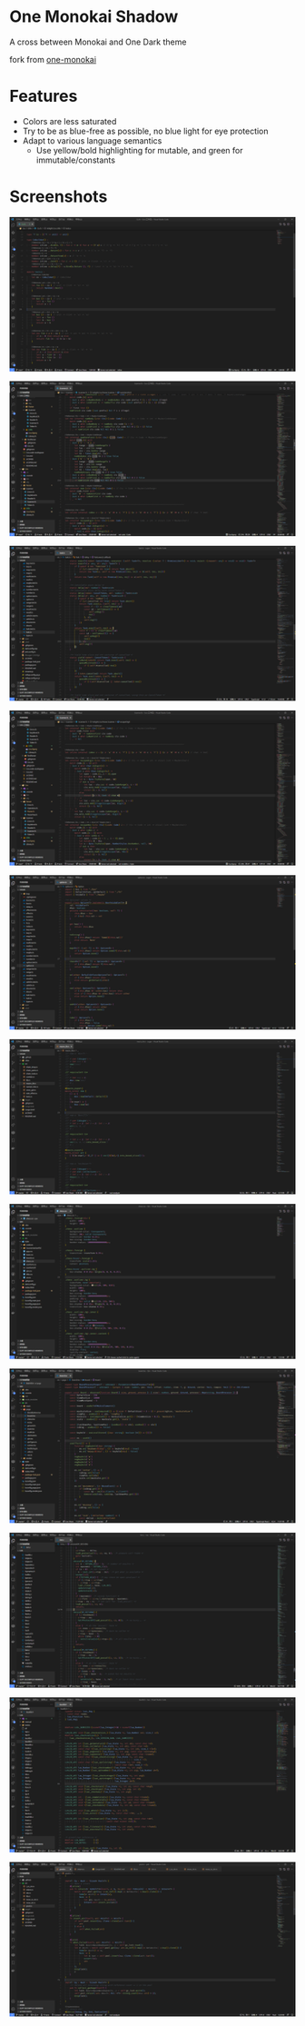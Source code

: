 # One Monokai Shadow

A cross between Monokai and One Dark theme

fork from [one-monokai](https://github.com/azemoh/vscode-one-monokai)

# Features

- Colors are less saturated
- Try to be as blue-free as possible, no blue light for eye protection
- Adapt to various language semantics
  - Use yellow/bold highlighting for mutable, and green for immutable/constants

# Screenshots

![](/screenshot/shadow0.png)

![](/screenshot/shadow1.png)

![](/screenshot/shadow2.png)

![](/screenshot/shadow3.png)

![](/screenshot/shadow4.png)

![](/screenshot/shadow5.png)

![](/screenshot/shadow6.png)

![](/screenshot/shadow7.png)

![](/screenshot/shadow8.png)

![](/screenshot/shadow9.png)

![](/screenshot/shadow10.png)
